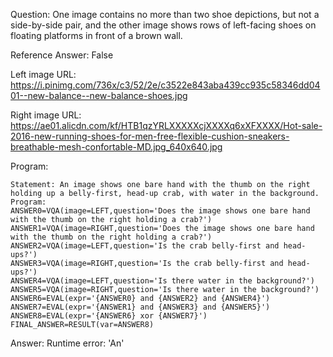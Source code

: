 Question: One image contains no more than two shoe depictions, but not a side-by-side pair, and the other image shows rows of left-facing shoes on floating platforms in front of a brown wall.

Reference Answer: False

Left image URL: https://i.pinimg.com/736x/c3/52/2e/c3522e843aba439cc935c58346dd0401--new-balance--new-balance-shoes.jpg

Right image URL: https://ae01.alicdn.com/kf/HTB1qzYRLXXXXXcjXXXXq6xXFXXXX/Hot-sale-2016-new-running-shoes-for-men-free-flexible-cushion-sneakers-breathable-mesh-confortable-MD.jpg_640x640.jpg

Program:

```
Statement: An image shows one bare hand with the thumb on the right holding up a belly-first, head-up crab, with water in the background.
Program:
ANSWER0=VQA(image=LEFT,question='Does the image shows one bare hand with the thumb on the right holding a crab?')
ANSWER1=VQA(image=RIGHT,question='Does the image shows one bare hand with the thumb on the right holding a crab?')
ANSWER2=VQA(image=LEFT,question='Is the crab belly-first and head-ups?')
ANSWER3=VQA(image=RIGHT,question='Is the crab belly-first and head-ups?')
ANSWER4=VQA(image=LEFT,question='Is there water in the background?')
ANSWER5=VQA(image=RIGHT,question='Is there water in the background?')
ANSWER6=EVAL(expr='{ANSWER0} and {ANSWER2} and {ANSWER4}')
ANSWER7=EVAL(expr='{ANSWER1} and {ANSWER3} and {ANSWER5}')
ANSWER8=EVAL(expr='{ANSWER6} xor {ANSWER7}')
FINAL_ANSWER=RESULT(var=ANSWER8)
```
Answer: Runtime error: 'An'

